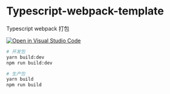 # Typescript-webpack-template
Typescript webpack 打包

[![Open in Visual Studio Code](https://open.vscode.dev/badges/open-in-vscode.svg)](https://open.vscode.dev/Sogrey/Typescript-webpack-template)

``` bash
# 开发包
yarn build:dev
npm run build:dev 

# 生产包
yarn build
npm run build     
```